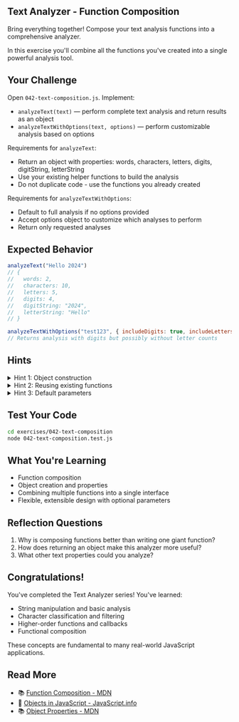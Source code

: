 ## Text Analyzer - Function Composition

Bring everything together! Compose your text analysis functions into a comprehensive analyzer.

In this exercise you'll combine all the functions you've created into a single powerful analysis tool.

## Your Challenge

Open `042-text-composition.js`. Implement:
- `analyzeText(text)` — perform complete text analysis and return results as an object
- `analyzeTextWithOptions(text, options)` — perform customizable analysis based on options

Requirements for `analyzeText`:
- Return an object with properties: words, characters, letters, digits, digitString, letterString
- Use your existing helper functions to build the analysis
- Do not duplicate code - use the functions you already created

Requirements for `analyzeTextWithOptions`:
- Default to full analysis if no options provided
- Accept options object to customize which analyses to perform
- Return only requested analyses

## Expected Behavior

```javascript
analyzeText("Hello 2024")
// { 
//   words: 2, 
//   characters: 10,
//   letters: 5,
//   digits: 4,
//   digitString: "2024",
//   letterString: "Hello"
// }

analyzeTextWithOptions("test123", { includeDigits: true, includeLetters: false })
// Returns analysis with digits but possibly without letter counts
```

## Hints

<details>
<summary>Hint 1: Object construction</summary>

You can return an object with multiple properties:

```javascript
return {
  words: countWords(text),
  characters: countCharacters(text),
  // ... more properties
};
```

</details>

<details>
<summary>Hint 2: Reusing existing functions</summary>

Don't rewrite logic you already have. Just call your existing functions.

</details>

<details>
<summary>Hint 3: Default parameters</summary>

```javascript
export function analyzeTextWithOptions(text, options = {}) {
  // options defaults to empty object if not provided
}
```

</details>

## Test Your Code

```bash
cd exercises/042-text-composition
node 042-text-composition.test.js
```

## What You're Learning

- Function composition
- Object creation and properties
- Combining multiple functions into a single interface
- Flexible, extensible design with optional parameters

## Reflection Questions

1. Why is composing functions better than writing one giant function?
2. How does returning an object make this analyzer more useful?
3. What other text properties could you analyze?

## Congratulations!

You've completed the Text Analyzer series! You've learned:
- String manipulation and basic analysis
- Character classification and filtering
- Higher-order functions and callbacks
- Functional composition

These concepts are fundamental to many real-world JavaScript applications.

## Read More

- 📚 [Function Composition - MDN](https://developer.mozilla.org/en-US/docs/Glossary/Functional_composition)
- 📖 [Objects in JavaScript - JavaScript.info](https://javascript.info/object)
- 📚 [Object Properties - MDN](https://developer.mozilla.org/en-US/docs/Web/JavaScript/Reference/Global_Objects/Object)